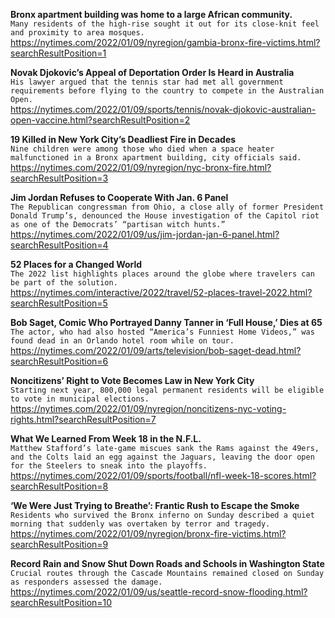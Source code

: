 **Bronx apartment building was home to a large African community.**\
`Many residents of the high-rise sought it out for its close-knit feel and proximity to area mosques.`\
https://nytimes.com/2022/01/09/nyregion/gambia-bronx-fire-victims.html?searchResultPosition=1

**Novak Djokovic’s Appeal of Deportation Order Is Heard in Australia**\
`His lawyer argued that the tennis star had met all government requirements before flying to the country to compete in the Australian Open.`\
https://nytimes.com/2022/01/09/sports/tennis/novak-djokovic-australian-open-vaccine.html?searchResultPosition=2

**19 Killed in New York City’s Deadliest Fire in Decades**\
`Nine children were among those who died when a space heater malfunctioned in a Bronx apartment building, city officials said.`\
https://nytimes.com/2022/01/09/nyregion/nyc-bronx-fire.html?searchResultPosition=3

**Jim Jordan Refuses to Cooperate With Jan. 6 Panel**\
`The Republican congressman from Ohio, a close ally of former President Donald Trump’s, denounced the House investigation of the Capitol riot as one of the Democrats’ “partisan witch hunts.”`\
https://nytimes.com/2022/01/09/us/jim-jordan-jan-6-panel.html?searchResultPosition=4

**52 Places for a Changed World**\
`The 2022 list highlights places around the globe where travelers can be part of the solution.`\
https://nytimes.com/interactive/2022/travel/52-places-travel-2022.html?searchResultPosition=5

**Bob Saget, Comic Who Portrayed Danny Tanner in ‘Full House,’ Dies at 65**\
`The actor, who had also hosted “America’s Funniest Home Videos,” was found dead in an Orlando hotel room while on tour.`\
https://nytimes.com/2022/01/09/arts/television/bob-saget-dead.html?searchResultPosition=6

**Noncitizens’ Right to Vote Becomes Law in New York City**\
`Starting next year, 800,000 legal permanent residents will be eligible to vote in municipal elections.`\
https://nytimes.com/2022/01/09/nyregion/noncitizens-nyc-voting-rights.html?searchResultPosition=7

**What We Learned From Week 18 in the N.F.L.**\
`Matthew Stafford’s late-game miscues sank the Rams against the 49ers, and the Colts laid an egg against the Jaguars, leaving the door open for the Steelers to sneak into the playoffs.`\
https://nytimes.com/2022/01/09/sports/football/nfl-week-18-scores.html?searchResultPosition=8

**‘We Were Just Trying to Breathe’: Frantic Rush to Escape the Smoke**\
`Residents who survived the Bronx inferno on Sunday described a quiet morning that suddenly was overtaken by terror and tragedy.`\
https://nytimes.com/2022/01/09/nyregion/bronx-fire-victims.html?searchResultPosition=9

**Record Rain and Snow Shut Down Roads and Schools in Washington State**\
`Crucial routes through the Cascade Mountains remained closed on Sunday as responders assessed the damage.`\
https://nytimes.com/2022/01/09/us/seattle-record-snow-flooding.html?searchResultPosition=10

